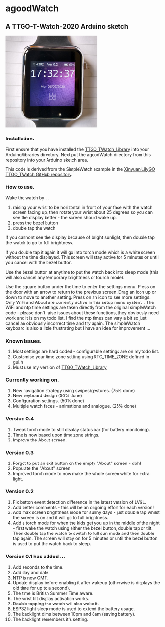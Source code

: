 # agoodWatch

## A TTGO-T-Watch-2020 Arduino sketch

<img src="https://github.com/AlexGoodyear/agoodWatch/blob/master/images/agoodWatchV02.jpg" width="300" />

### Installation.
First ensure that you have installed the [TTGO_TWatch_Library](https://github.com/AlexGoodyear/TTGO_TWatch_Library) into your Arduino/libraries directory. Next put the agoodWatch directory from this repository into your Arduino sketch area.

This code is derived from the SimpleWatch example in the [Xinyuan LilyGO TTGO_TWatch GitHub repository](https://github.com/Xinyuan-LilyGO/TTGO_TWatch_Library).

### How to use.
Wake the watch by ...
1. raising your wrist to be horizontal in front of your face with the watch screen facing up, then rotate your wrist about 25 degrees so you can see the display better - the screen should wake up.
2. press the bezel button
3. double tap the watch

If you cannont see the display because of bright sunlight, then double tap the watch to go to full brightness.

If you double tap it again it will go into torch mode which is a white screen without the time displayed. This screen will stay active for 5 minutes or until you cancel with the bezel button.

Use the bezel button at anytime to put the watch back into sleep mode (this will also cancel any temporary brightness or tourch mode).

Use the square button under the time to enter the settings menu. Press on the door with an arrow to return to the previous screen. Drag an icon up or down to move to another setting. Press on an icon to see more settings. Only WiFi and About are currently active in this setup menu system.
. 
The WiFi and ntp time settings are taken directly from the original simpleWatch code - please don't raise issues about these functions, they obviously need work and it is on my todo list. I find the ntp times can vary a bit so just cancel an obviously incorrect time and try again. The simpleWatch keyboard is also a little frustrating but I have an idea for improvement ...

### Known Issues.
1. Most settings are hard coded - configurable settings are on my todo list.
2. Customise your time zone setting using RTC_TIME_ZONE defined in gui.h
3. Must use my version of [TTGO_TWatch_Library](https://github.com/AlexGoodyear/TTGO_TWatch_Library)

### Currently working on.
1. New navigation strategy using swipes/gestures. (75% done)
2. New keyboard design (50% done)
3. Configuration settings. (50% done)
4. Multiple watch faces - animations and analogue. (25% done)

### Version 0.4
1. Tweak torch mode to still display status bar (for battery monitoring).
2. Time is now based upon time zone strings.
3. Improve the About screen.

### Version 0.3
1. Forgot to put an exit button on the empty "About" screen - doh!
2. Populate the "About" screen.
3. Improved torch mode to now make the whole screen white for extra light.

### Version 0.2
1. Fix button event detection difference in the latest version of LVGL.
2. Add better comments - this will be an ongoing effort for each version!
3. Add max screen brightness mode for sunny days - just double tap whilst the screen is on and it will go to full brightness.
4. Add a torch mode for when the kids get you up in the middle of the night - first wake the watch using either the bezel button, double tap or tilt. Then double tap the watch to switch to full sun mode and then double tap again. The screen will stay on for 5 minutes or until the bezel button is used to put the watch back to sleep.

### Version 0.1 has added ...
1. Add seconds to the time.
2. Add day and date.
3. NTP is now GMT.
4. Update display before enabling it after wakeup (otherwise is displays the old time for up to a second).
5. The time is British Summer Time aware.
6. The wrist tilt display activation works.
7. Double tapping the watch will also wake it.
8. ESP32 light sleep mode is used to extend the battery usage.
9. The backlight dims between 10pm and 8am (saving battery).
10. The backlight remembers it's setting.
